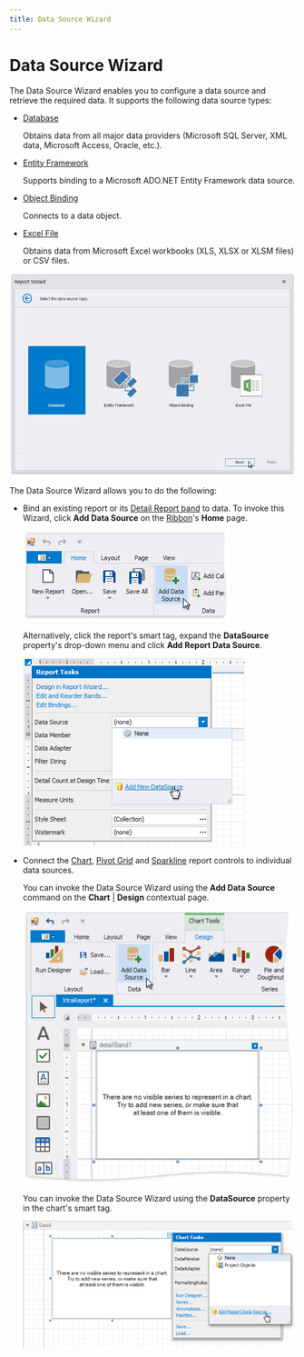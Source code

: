 ```yaml
---
title: Data Source Wizard
---
```

# Data Source Wizard

The Data Source Wizard enables you to configure a data source and retrieve the required data. It supports the following data source types:

* [Database](report-wizard\data-bound-report\connect-to-a-database.md)
	
	Obtains data from all major data providers (Microsoft SQL Server, XML data, Microsoft Access, Oracle, etc.).
* [Entity Framework](report-wizard\data-bound-report\connect-to-an-entity-framework-data-source.md)
	
	Supports binding to a Microsoft ADO.NET Entity Framework data source.
* [Object Binding](report-wizard\data-bound-report\connect-to-an-object-data-source.md)
	
	Connects to a data object.
* [Excel File](report-wizard\data-bound-report\connect-to-an-excel-data-source.md)
	
	Obtains data from Microsoft Excel workbooks (XLS, XLSX or XLSM files) or CSV files.

![eurd-win-report-wizard-select-data-source-type](../../../../images/eurd-win-report-wizard-select-data-source-type.png)

The Data Source Wizard allows you to do the following:

* Bind an existing report or its [Detail Report band](../introduction-to-banded-reports.md) to data. To invoke this Wizard, click **Add Data Source** on the [Ribbon](toolbar.md)'s **Home** page.

    ![eurd-win-add-report-data-source](../../../../images/eurd-win-add-new-report-data-source-ribbon.png)
	
    Alternatively, click the report's smart tag, expand the **DataSource** property's drop-down menu and click **Add Report Data Source**.

	![eurd-win-add-report-data-source](../../../../images/eurd-win-add-report-data-source.png)
	
* Connect the [Chart](../use-report-elements\use-charts-and-pivot-grids), [Pivot Grid](../create-popular-reports/create-a-cross-tab-report.md) and [Sparkline](../use-report-elements/use-gauges-and-sparklines.md) report controls to individual data sources.

    You can invoke the Data Source Wizard using the **Add Data Source** command on the **Chart** | **Design** contextual page.

    ![eurd-win-add-chart-data-source-ribbon](../../../../images/eurd-win-add-chart-data-source-ribbon.png)

    You can invoke the Data Source Wizard using the **DataSource** property in the chart's smart tag.
	
	![HowTo - AddChartDataSource](../../../../images/eurd-win-addchartdatasource.png)